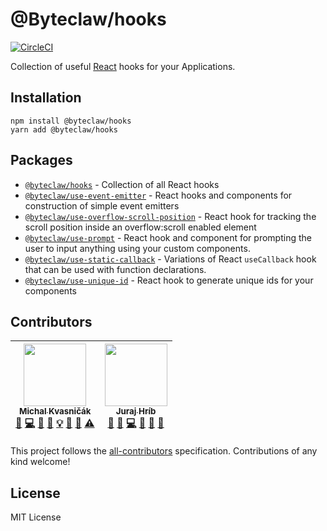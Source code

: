 # @Byteclaw/hooks

[![CircleCI](https://circleci.com/gh/Byteclaw/hooks/tree/master.svg?style=svg&circle-token=eb0ec74cc57584f66be91ba7b2f56285fd919b0c)](https://circleci.com/gh/Byteclaw/hooks/tree/master)

Collection of useful [React](https://github.com/facebook/react) hooks for your Applications.

## Installation

```console
npm install @byteclaw/hooks
yarn add @byteclaw/hooks
```

## Packages

- [`@byteclaw/hooks`](./packages/hooks) - Collection of all React hooks
- [`@byteclaw/use-event-emitter`](./packages/use-event-emitter) - React hooks and components for construction of simple event emitters
- [`@byteclaw/use-overflow-scroll-position`](./packages/use-overflow-scroll-position) - React hook for tracking the scroll position inside an overflow:scroll enabled element
- [`@byteclaw/use-prompt`](./packages/use-prompt) - React hook and component for prompting the user to input anything using your custom components.
- [`@byteclaw/use-static-callback`](./packages/use-static-callback) - Variations of React `useCallback` hook that can be used with function declarations.
- [`@byteclaw/use-unique-id`](./packages/use-unique-id) - React hook to generate unique ids for your components

## Contributors

<!-- ALL-CONTRIBUTORS-LIST:START - Do not remove or modify this section -->
<!-- prettier-ignore -->
| [<img src="https://avatars1.githubusercontent.com/u/174716?v=4" width="100px;"/><br /><sub><b>Michal Kvasničák</b></sub>](https://github.com/michalkvasnicak)<br />[💬](#question-michalkvasnicak "Answering Questions") [💻](https://github.com/byteclaw/hooks/commits?author=michalkvasnicak "Code") [🎨](#design-michalkvasnicak "Design") [📖](https://github.com/byteclaw/hooks/commits?author=michalkvasnicak "Documentation") [💡](#example-michalkvasnicak "Examples") [🤔](#ideas-michalkvasnicak "Ideas, Planning, & Feedback") [👀](#review-michalkvasnicak "Reviewed Pull Requests") [⚠️](https://github.com/byteclaw/hooks/commits?author=michalkvasnicak "Tests") | [<img src="https://avatars1.githubusercontent.com/u/373788?v=4" width="100px;"/><br /><sub><b>Juraj Hríb</b></sub>](https://github.com/jurajhrib)<br />[💬](#question-jurajhrib "Answering Questions") [🐛](https://github.com/byteclaw/hooks/issues?q=author%3Ajurajhrib "Bug reports") [💻](https://github.com/byteclaw/hooks/commits?author=jurajhrib "Code") [📖](https://github.com/byteclaw/hooks/commits?author=jurajhrib "Documentation") [🤔](#ideas-jurajhrib "Ideas, Planning, & Feedback") [👀](#review-jurajhrib "Reviewed Pull Requests") |
| :---: | :---: |

<!-- ALL-CONTRIBUTORS-LIST:END -->

This project follows the [all-contributors](https://github.com/kentcdodds/all-contributors) specification. Contributions of any kind welcome!

## License

MIT License
